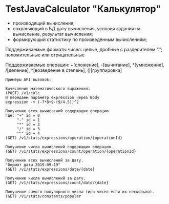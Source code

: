 # TestJavaCalculator "Калькулятор"

- производящий вычисления; 
- сохраняющий в БД дату вычисления, условия задания на вычисление, результат вычисления; 
- формирующий статистику по произведённым вычислениям;

Поддерживаемые форматы чисел: целые, дробные с разделителем “.”; положительные или отрицательные

Поддерживаемые операции: 
    +[сложение], 
    -[вычитание], 
    *[умножение], 
    /[деление], 
    ^[возведение в степень], 
    ()[группировка]
    
    Примеры API вызовов:    

    Вычисление математического выражения:
    (POST) /v1/calc
    И передаем параметр expression через Body
    expression -> (-7*8+9-(9/4.5))^2
    
    Получение всех вычислений содержащих операцию.
    Где: "+" id = 0
         "-" id = 1
         "*" id = 2
         "/" id = 3
         "^" id = 4
    (GET) /v1/stats/expressions/operation/{operationId}    
    
    Получение числа вычислений содержащих операцию.
    (GET) /v1/stats/expressions/count/operation/{operationId}
    
    Получение всех вычислений за дату.
    "Формат даты 2019-09-19"
    (GET) /v1/stats/expressions/date/{date}

    Получение числа вычислений за дату.
    (GET) /v1/stats/expressions/count/date/{date}
    
    Получение самого популярного числа (или чисел если их несколько).
    (GET) /v1/stats/constants/popular
    

